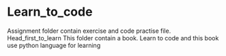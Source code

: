 # Learn_to_code
Assignment folder contain exercise and code practise file.
Head_first_to_learn This folder contain a book. Learn to code and this book use python language for learning
